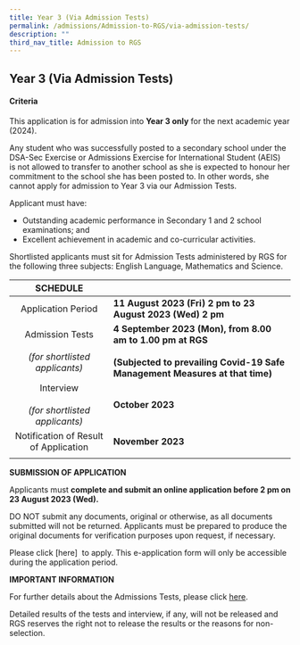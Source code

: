 ```yaml
---
title: Year 3 (Via Admission Tests)
permalink: /admissions/Admission-to-RGS/via-admission-tests/
description: ""
third_nav_title: Admission to RGS
---
```

## Year 3 (Via Admission Tests)

#### Criteria

This application is for admission into&nbsp;**Year 3 only**&nbsp;for the next academic year (2024).&nbsp;

Any student who was successfully posted to a secondary school under the DSA-Sec Exercise or Admissions Exercise for International Student (AEIS) is&nbsp;not&nbsp;allowed to transfer to another school as she is expected to honour her commitment to the school she has been posted to. In other words, she cannot apply for admission to Year 3 via our Admission Tests.

Applicant must have:&nbsp;
*   Outstanding academic performance in Secondary 1 and 2 school examinations; and&nbsp;&nbsp;
*   Excellent achievement in academic and co-curricular activities.&nbsp;

Shortlisted applicants must sit for Admission Tests administered by RGS for the following&nbsp;three&nbsp;subjects: English Language, Mathematics and Science.

| **SCHEDULE**  |   |
|:-:|---|
| Application Period  | **11 August 2023 (Fri) 2 pm to 23 August 2023 (Wed) 2 pm**  |
| Admission Tests<br><br>_(for shortlisted applicants)_  | **4 September 2023 (Mon), from 8.00 am to 1.00 pm at RGS**<br><br>**(Subjected to prevailing Covid-19 Safe Management Measures at that time)**  |
| Interview<br><br>_(for shortlisted applicants)_  | **October 2023**  |
| Notification of Result of Application  | **November 2023**  |
|   |   |

**SUBMISSION OF APPLICATION**

Applicants must&nbsp;**complete and submit an online application before 2 pm on 23 August 2023 (Wed).**

DO NOT submit any documents, original or otherwise, as all documents submitted will not be returned. Applicants must be prepared to produce the original documents for verification purposes upon request, if necessary.

Please click [here] &nbsp;to apply. This e-application form will only be accessible during the application period.

**IMPORTANT INFORMATION**

For further details about the Admissions Tests, please click [here](/files/2022%20Webpages%20RGS-Y3-Admissions%20Info_ENT%20030322.pdf).

Detailed results of the tests and interview, if any, will not be released and RGS reserves the right not to release the results or the reasons for non-selection.